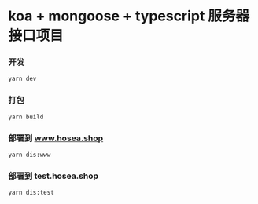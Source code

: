 # koa + mongoose + typescript 服务器接口项目

### 开发

`yarn dev`

### 打包

`yarn build`

### 部署到 www.hosea.shop

`yarn dis:www`

### 部署到 test.hosea.shop

`yarn dis:test`
